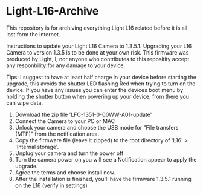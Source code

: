 # Light-L16-Archive
This repository is for archiving everything Light L16 related before it is all lost form the internet.

Instructions to update your Light L16 Camera to 1.3.5.1.
Upgrading your L16 Camera to version 1.3.5 is to be done at your own risk. 
This firmware was produced by Light, I, nor anyone who contributes to this repositity accept any responbility for any damage to your device.

Tips:
I suggest to have at least half charge in your device before starting the upgrade, this avoids the shutter LED flashing Red when trying to turn on the device.
If you have any issues you can enter the devices boot menu by holding the shutter button when powering up your device, from there you can wipe data.

1. Download the zip file 'LFC-1351-0-00WW-A01-update'
2. Connect the Camera to your PC or MAC
3. Unlock your camera and choose the USB mode for "File transfers (MTP)" from the notification area.
4. Copy the firmware file (leave it zipped) to the root directory of 'L16' > 'Internal storage'.
5. Unplug your camera and turn the power off
6. Turn the camera power on you will see a Notification appear to apply the upgrade.
7. Agree the terms and choose install now.
8. After the installation is finished, you'll have the firmware 1.3.5.1 running on the L16 (verify in settings)
